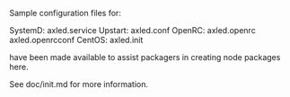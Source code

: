 Sample configuration files for:

SystemD: axled.service
Upstart: axled.conf
OpenRC:  axled.openrc
         axled.openrcconf
CentOS:  axled.init

have been made available to assist packagers in creating node packages here.

See doc/init.md for more information.
